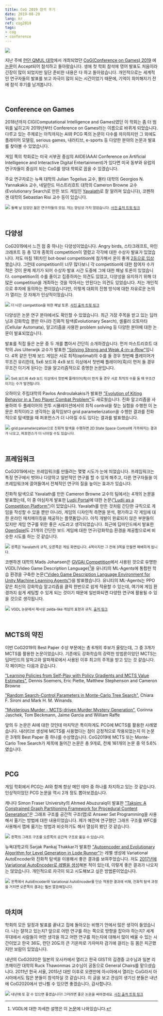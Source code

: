 ```yaml
---
title: CoG 2019 참석 후기
date: 2019-08-29
lang: kr
ref: cog2019
tags:
- cog
- conference
---
```


![](<../images/cog2019_0.png>)

지난 주에 [런던 QMUL 대학](<https://www.qmul.ac.uk/>)에서 개최되었던 [CoG(Conference on Games) 2019](<http://www.ieee-cog.org/>) 에 [논문](<http://www.ieee-cog.org/papers/paper_187.pdf>)이 Accept되어 참석하고 돌아왔습니다. 생애 첫 학회 참석에 영어 발표도 처음이라 긴장이 많이 되었지만 일단 준비한 내용은 다 하고 돌아왔습니다. 개인적으로는 세계적인 연구자들의 발표를 보고 자극이 많이 되는 시간이었기 때문에, 기억이 희미해지기 전에 참석 후기를 남겨봅니다.


&nbsp;
## Conference on Games

2018년까지 CIG(Computational Intelligence and Games)였던 이 학회는 좀 더 범위를 넓히고자 2019년부터 Conference on Games라는 이름으로 바뀌게 되었습니다. 다루고 있는 주제로는 아직까지는 AI와 PCG 쪽의 논문이 다수를 차지하지만 그 외에도 플레이어 모델링, serious games, 내러티브, e-sports 등 다양한 분야의 논문과 발표를 찾아볼 수 있었습니다.

게임 쪽의 학회로는 미국 서부권 중심의 AIIDE(AAAI Conference on Artificial Intelligence and Interactive Digital Entertainment)가 있다면 미국 동부와 유럽의 연구자들이 중심이 되는 CoG를 양대 학회로 꼽을 수 있겠습니다.

주요 연구자로는 뉴욕 대학의 Julian Togelius 교수, 몰타 대학의 Georgios N. Yannakakis 교수, 네덜란드 마스트리흐트 대학의 Cameron Browne 교수(Evolutionary Search로 만든 보드 게임인 [Yavalath](<https://boardgamegeek.com/boardgame/33767/yavalath>)로 잘 알려져 있습니다), 코펜하겐 대학의 Sebastian Risi 교수 등이 있습니다.

![](<../images/cog2019_1.jpg>)
<small>둘째 날 있었던 젊은 연구자들의 모임. 저는 양심상 가지 않았습니다. [사진 출처 트윗 링크](<https://twitter.com/SanazMostaghim/status/1164163932044615681>)</small>


&nbsp;
## 다양성

CoG2019에서 느낀 점 중 하나는 다양성이었습니다. Angry birds, 스타크래프트, 마인크래프트 등 총 12개 종목의 competition이 열렸고 각각에 대한 수상자 발표가 있었습니다. 저도 마침 1회차인 bot-bowl competition에 참가해서 운이 좋게 [2등으로 입상](<https://bot-bowl.com/bot-bowl/>)했습니다. 그런데 competition이 너무 많다보니 각 competition에 대한 참여자 수가 적은 것이 문제 제기가 되어 수상자 발표 시간 도중에 그에 대한 패널 토론이 있었습니다. competition의 수를 줄이고 집중하자는 의견도 있었고, 다양성을 유지하기 위해 더 많은 competition을 개최하는 것을 막아서는 안된다는 의견도 있었습니다. 저는 개인적으로 후자에 동의하는 편이었습니다만, 이렇게 대회의 진행 방식에 대한 자유로운 논의가 열리는 것 자체가 인상적이었습니다.

![](<../images/cog2019_2.jpg>)
<small>더 나은 competition을 위한 패널 토론. [사진 출처 트윗 링크](<https://twitter.com/togelius/status/1164169681932079104>)</small>

다양성은 논문 연구 분야에서도 확인할 수 있었습니다. 최근 가장 주목을 받고 있는 딥러닝과 강화학습 뿐만 아니라 진화적 탐색(Evolutionary Search), 셀룰러 오토마타(Cellular Automata), 알고리즘을 사용한 problem solving 등 다양한 분야에 대한 논문이 발표되었습니다.

발표를 직접 들은 논문 중 두 개를 뽑아서 간단히 소개하겠습니다. 먼저 마스트리흐트 대학의 Jos Uiterwijk 교수가 발표한 ["Solving Strong and Weak 4-in-a-Row"](<http://www.ieee-cog.org/papers/paper_115.pdf>)입니다. 4목 같은 턴제 보드 게임은 서로 최적(optimal)의 수를 둘 경우 첫번째 플레이어가 무조건 유리한데, 5x6 보드와 4x9 보드 이상에서 첫번째 플레이어(흑)이 먼저 둘 경우 무조건 이기게 된다는 것을 알고리즘적으로 증명한 논문입니다.

![](<../images/cog2019_3.png>)
<small>5x6 보드와 4x9 보드 이상에서 첫번째 플레이어(흑)이 먼저 둘 경우 서로 최적의 수를 둘 때 무조건 이기는 수가 발견됩니다.</small>

오하이오 주립대학의 Pavlos Androulakakis가 발표한 ["Evolution of Kiting Behavior in a Two Player Combat Problem"](<http://www.ieee-cog.org/papers/paper_116.pdf>)도 새로웠습니다. 진화 알고리즘을 사용하여 두 플레이어의 전투 시뮬레이션에서의 최적 control을 찾는 실험을 수행한 이 논문은 최적이라고 생각하는 움직임보다 grid parameterization을 수행한 결과를 진화적으로 탐색했을 때 퍼포먼스가 더 나아질 수도 있다는 결과를 발표했습니다.

![](<../images/cog2019_4.png>)
<small>grid parameterization으로 진화적 탐색을 수행하면 2D State Space Control에 가까워지는 결과가 나오고, 퍼포먼스가 더 나아질 수도 있습니다.</small>


&nbsp;
## 프레임워크

CoG2019에서는 프레임워크를 만들려는 몇몇 시도가 눈에 띄었습니다. 프레임워크는 특정 연구에서 벗어나 다양하고 일반적인 연구를 할 수 있게 해주고, 다른 연구자들을 이 프레임워크에 끌어들여서 전체적인 연구의 질을 높이는 효과가 있습니다.

진화적 탐색으로 Yavalath를 만든 Cameron Browne 교수의 팀에서는 4개의 논문을 발표했는데, 이 중 야심차게 발표한 [Ludii Portal](<http://ludii.games/>)에 대한 논문(["Ludii as a Competition Platform"](<http://www.ieee-cog.org/papers/paper_191.pdf>))이 있었습니다. Yavalath를 만든 것처럼 간단한 규칙으로 게임을 작성할 수 있을 뿐만 아니라, 게임의 디자인적 측면을 분석, 평가하고 각 게임에 대한 온라인 매치메이킹을 제공하는 플랫폼입니다. 아직 개발이 완료되지 않은 부분들이 있지만 게임 연구를 위한 좋은 시도라고 생각되었습니다. 최근에 딥마인드에서 발표한 [OpenSpiel](<https://github.com/deepmind/open_spiel>)도 21개의 간단한 보드 게임에 대한 연구/강화학습 환경을 제공함으로써 비슷한 시도를 하는 것 같습니다.

![](<../images/cog2019_5.png>)
<small>왼쪽은 Yavalath의 규칙, 오른쪽은 게임 화면입니다. 4목이지만 그 전에 3목을 만들면 패배하게 됩니다.</small>

코펜하겐 대학의 Mads Johansen은 [GVGAI Competition](<http://www.gvgai.net/>)에서 사용된 것으로 유명한 VGDL(Video Game Description Language)[^1]을 유니티의 ML-Agents에 통합한 학습 환경을 구축한 논문(["Video Game Description Language Environment for Unity Machine Learning Agents"](<http://www.ieee-cog.org/papers/paper_209.pdf>))을 발표했습니다. 유니티의 ML-Agents는 PPO 같은 최신의 강화학습 알고리즘을 클릭 한번으로 쉽게 적용할 수 있는데, 여기에 게임 환경까지 쉽게 세팅할 수 있게 되는 것이기 때문에 일반화되면 다양한 연구에 활용될 수 있을 것으로 생각됩니다.

[^1]: VGDL에 대한 자세한 설명은 이 [논문](<http://people.idsia.ch/~tom/publications/pyvgdl.pdf>)에 나와있습니다.

![](<../images/cog2019_6.png>)
<small>VGDL 논문에서 제시된 zelda-like 게임의 표현과 규칙. [출처 링크](<http://people.idsia.ch/~tom/publications/pyvgdl.pdf>)</small>


&nbsp;
## MCTS의 약진

이번 CoG2019의 Best Paper 수상 부문에는 총 6개의 후보가 올랐는데, 그 중 3개가 MCTS를 활용한 논문이었습니다. 기존에도 강화학습의 강력한 방법론이었던 MCTS는 딥마인드의 알파고와 알파제로에서 사용된 이후 최고의 주목을 받고 있는 것 같습니다. 각 페이퍼는 다음과 같습니다.

["Learning Policies from Self-Play with Policy Gradients and MCTS Value Estimates"](<http://www.ieee-cog.org/papers/paper_91.pdf>), Dennis Soemers, Eric Piette, Matthew Stephenson and Cameron Browne

["Random Search-Control Parameters in Monte-Carlo Tree Search"](<http://www.ieee-cog.org/papers/paper_140.pdf>), Chiara F. Sironi and Mark H. M. Winands

["Mysterious Murder - MCTS-driven Murder Mystery Generation"](<http://www.ieee-cog.org/papers/paper_45.pdf>), Corinna Jaschek, Tom Beckmann, Jaime Garcia and
William Raffe

앞의 두 논문은 AI에 대한 것인데 마지막은 특이하게도 PCG에 MCTS를 활용한 사례였습니다. 내러티브 생성에 MCTS를 사용했다는 점이 긍정적으로 작용되었는지 이 논문은 3개의 Best Paper 중 하나를 수상했습니다. CoG2019에 MCTS 또는 Monte-Carlo Tree Search가 제목에 들어간 논문은 총 9개로, 전체 161개의 논문 중 약 5.6%였습니다.



&nbsp;
## PCG

게임 학회에서 PCG는 AI와 함께 항상 메인 테마 중 하나를 차지하고 있는 것 같습니다. 인상적이었던 PCG 논문을 역시 2개 정도 뽑아보겠습니다.

캐나다 Simon Fraser University의 Ahmed Abuzuraiq이 발표한 ["Taksim: A Constrained Graph Partitioning Framework for Procedural Content Generation"](<http://www.ieee-cog.org/papers/paper_143.pdf>)은 그래프 구조를 공간적 구조(맵)로 Answer Set Programming을 사용해서 옮기는 방법에 대한 내용이었습니다. 제가 예전에 연구했던 그래프 구조를 WFC를 사용해서 맵에 옮기는 방법과 비슷하기도 해서 열심히 봤던 것 같습니다.

![](<../images/cog2019_8.png>)
<small>왼쪽의 그래프 구조를 오른쪽의 공간적 구조로 옮길 수 있습니다.</small>

뉴욕대학교의 Sarjak Pankaj Thakkar가 발표한 ["Autoencoder and Evolutionary Algorithm for Level Generation in Lode Runner"](<http://www.ieee-cog.org/papers/paper_232.pdf>)는 레벨 생성에 Variational AutoEncoder와 진화적 탐색을 이용해서 좋은 결과를 보여주었습니다. 저도 [2017년에 Variational AutoEncoder로 레벨을 생성](<https://www.slideshare.net/HwanheeKim2/ndc2017-vae-75419284>)해본 적이 있는데, 이렇게 좋은 결과가 나오지는 않았습니다. 개인적으로 자극이 되고 시도해보고 싶은 방법론이었습니다.

![](<../images/cog2019_7.png>)
<small>왼쪽에서 AutoEncoder와 Variational AutoEncoder를 단순 적용한 결과에 비해, 진화적 탐색 과정을 거치면 오른쪽의 결과는 훨씬 깔끔해집니다.</small>


&nbsp;
## 마치며

학회의 모든 일정과 발표를 끝내고 집에 돌아오는 비행기 안에서 많은 생각이 들었습니다. 나는 잘하고 있는지? 앞으로 어떤 연구를 하는 쪽으로 방향을 잡아야 하는지? 세계 무대에서 사람들이 어떤 생각을 하고 어떤 연구를 하는지에 대해서 많이 배울 수 있는 시간이었고 한국 36도, 런던 20도의 큰 기온차로 가자마자 감기에 걸리는 등 몸은 피곤했지만 보람이 있었습니다.

내년의 CoG2020은 일본의 오사카에서 열리고 한국 GIST의 김경중 교수님과 일본 리츠메이칸 대학의 Ruck Thawonmas 교수님이 공동으로 General Chairs를 맡으셨습니다. 2011년 한국 서울, 2015년 대만 이후로 오랜만에 아시아에서 열리는 CoG라서 아시아에서도 많은 분들이 참석하실 것 같습니다. 이 글을 보고 관심이 생기신 분들은 내년에 CoG2020에서 만나뵐 수 있으면 좋겠습니다. 감사합니다.

![](<../images/cog2019_9.jpg>)
<small>내년에 또 갈 수 있으면 좋겠습니다! 그러려면 좋은 논문을 써야겠네요. [사진 출처 트윗 링크](<https://twitter.com/cog2019ieee/status/1164932613167091712>)</small>
